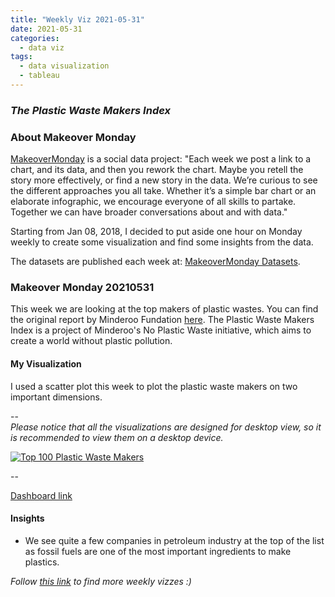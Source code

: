 ```yaml
---
title: "Weekly Viz 2021-05-31"
date: 2021-05-31
categories:
  - data viz
tags:
  - data visualization
  - tableau
---
```


### *The Plastic Waste Makers Index*


### About Makeover Monday

[MakeoverMonday](http://www.makeovermonday.co.uk/) is a social data project:
"Each week we post a link to a chart, and its data, and then you rework the chart.
Maybe you retell the story more effectively, or find a new story in the data.
We’re curious to see the different approaches you all take. Whether it’s a simple bar chart or an elaborate infographic, we encourage everyone of all skills to partake.
Together we can have broader conversations about and with data."

Starting from Jan 08, 2018, I decided to put aside one hour on Monday weekly to create some visualization and find some insights from the data.

The datasets are published each week at: [MakeoverMonday Datasets](http://www.makeovermonday.co.uk/data/).

### Makeover Monday 20210531

This week we are looking at the top makers of plastic wastes. You can find the original report by Minderoo Fundation [here](https://cdn.minderoo.org/content/uploads/2021/05/18065501/20210518-Plastic-Waste-Makers-Index.pdf). The Plastic Waste Makers Index is a project of Minderoo's No Plastic Waste initiative, which aims to create a world without plastic pollution.  

#### My Visualization

I used a scatter plot this week to plot the plastic waste makers on two important dimensions.  

--  
*Please notice that all the visualizations are designed for desktop view, so it is recommended to view them on a desktop device.*  

<div class='tableauPlaceholder' id='viz1622510833105' style='position: relative'>
  <noscript><a href='#'>
    <img alt='Top 100 Plastic Waste Makers ' src='https:&#47;&#47;public.tableau.com&#47;static&#47;images&#47;Ma&#47;MakeOverMonday20210531ThePlasticWasteMakersIndex&#47;Top100PlasticWasteMakers&#47;1_rss.png' style='border: none' />
  </a></noscript>
  <object class='tableauViz'  style='display:none;'>
    <param name='host_url' value='https%3A%2F%2Fpublic.tableau.com%2F' />
    <param name='embed_code_version' value='3' />
    <param name='site_root' value='' />
    <param name='name' value='MakeOverMonday20210531ThePlasticWasteMakersIndex&#47;Top100PlasticWasteMakers' />
    <param name='tabs' value='no' />
    <param name='toolbar' value='yes' />
    <param name='static_image' value='https:&#47;&#47;public.tableau.com&#47;static&#47;images&#47;Ma&#47;MakeOverMonday20210531ThePlasticWasteMakersIndex&#47;Top100PlasticWasteMakers&#47;1.png' />
    <param name='animate_transition' value='yes' />
    <param name='display_static_image' value='yes' />
    <param name='display_spinner' value='yes' />
    <param name='display_overlay' value='yes' />
    <param name='display_count' value='yes' />
    <param name='language' value='en-US' />
  </object></div>            
  <script type='text/javascript'>     
    var divElement = document.getElementById('viz1622510833105');       
  var vizElement = divElement.getElementsByTagName('object')[0];       
  if ( divElement.offsetWidth > 800 ) { vizElement.style.width='800px';vizElement.style.height='487px';} else if ( divElement.offsetWidth > 500 ) { vizElement.style.width='800px';vizElement.style.height='487px';} else { vizElement.style.width='100%';vizElement.style.height='727px';}   
  var scriptElement = document.createElement('script');           
  scriptElement.src = 'https://public.tableau.com/javascripts/api/viz_v1.js';    
  vizElement.parentNode.insertBefore(scriptElement, vizElement);        
</script>
  
--  

[Dashboard link](https://public.tableau.com/views/MakeOverMonday20210531ThePlasticWasteMakersIndex/Top100PlasticWasteMakers?:language=en-US&:display_count=n&:origin=viz_share_link)

#### Insights
* We see quite a few companies in petroleum industry at the top of the list as fossil fuels are one of the most important ingredients to make plastics.  


*Follow [this link](https://yudong-94.github.io/personal-website/project/WeeklyViz2021/) to find more weekly vizzes :)*